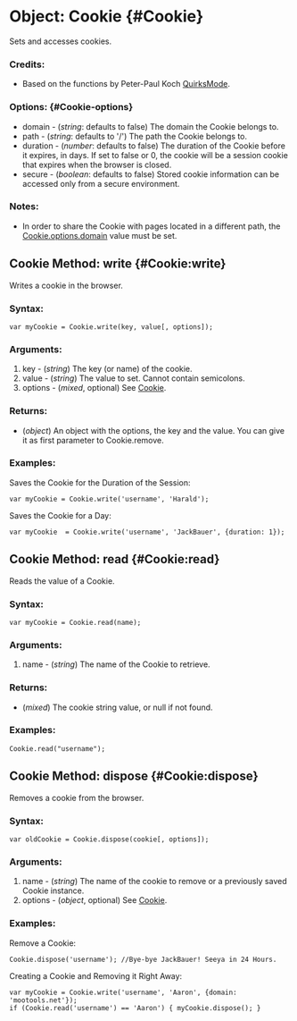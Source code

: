 Object: Cookie {#Cookie}
========================

Sets and accesses cookies.

### Credits:

- Based on the functions by Peter-Paul Koch [QuirksMode][].

### Options: {#Cookie-options}

* domain   - (*string*: defaults to false) The domain the Cookie belongs to.
* path     - (*string*: defaults to '/') The path the Cookie belongs to.
* duration - (*number*: defaults to false) The duration of the Cookie before it expires, in days. If set to false or 0, the cookie will be a session cookie that expires when the browser is closed.
* secure   - (*boolean*: defaults to false) Stored cookie information can be accessed only from a secure environment.

### Notes:

- In order to share the Cookie with pages located in a different path, the [Cookie.options.domain][] value must be set.



Cookie Method: write {#Cookie:write}
--------------------------------

Writes a cookie in the browser.

### Syntax:

	var myCookie = Cookie.write(key, value[, options]);

### Arguments:

1. key     - (*string*) The key (or name) of the cookie.
2. value   - (*string*) The value to set. Cannot contain semicolons.
3. options - (*mixed*, optional) See [Cookie][].

### Returns:

* (*object*) An object with the options, the key and the value. You can give it as first parameter to Cookie.remove.

### Examples:

Saves the Cookie for the Duration of the Session:

	var myCookie = Cookie.write('username', 'Harald');

Saves the Cookie for a Day:

	var myCookie  = Cookie.write('username', 'JackBauer', {duration: 1});



Cookie Method: read {#Cookie:read}
--------------------------------

Reads the value of a Cookie.

### Syntax:

	var myCookie = Cookie.read(name);

### Arguments:

1. name - (*string*) The name of the Cookie to retrieve.

### Returns:

* (*mixed*) The cookie string value, or null if not found.

### Examples:

	Cookie.read("username");



Cookie Method: dispose {#Cookie:dispose}
--------------------------------------

Removes a cookie from the browser.

### Syntax:

	var oldCookie = Cookie.dispose(cookie[, options]);

### Arguments:

1. name  - (*string*) The name of the cookie to remove or a previously saved Cookie instance.
2. options - (*object*, optional) See [Cookie][].

### Examples:

Remove a Cookie:

	Cookie.dispose('username'); //Bye-bye JackBauer! Seeya in 24 Hours.

Creating a Cookie and Removing it Right Away:

	var myCookie = Cookie.write('username', 'Aaron', {domain: 'mootools.net'});
	if (Cookie.read('username') == 'Aaron') { myCookie.dispose(); }



[Cookie]: #Cookie
[Cookie.options]: #Cookie-options
[Cookie.options.domain]: #Cookie-options
[QuirksMode]: http://www.quirksmode.org